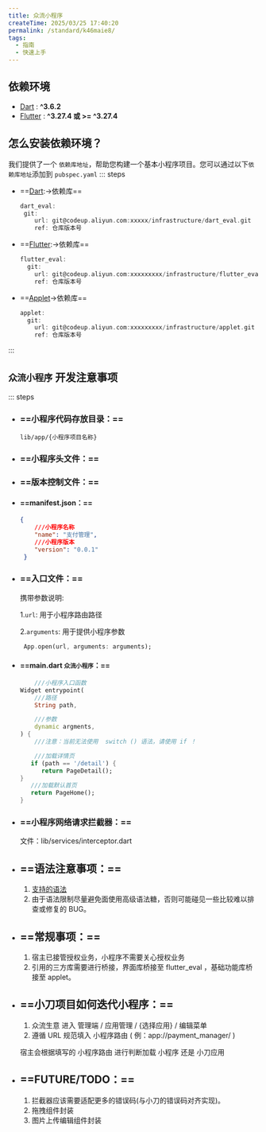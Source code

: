 ```yaml
---
title: 众流小程序
createTime: 2025/03/25 17:40:20
permalink: /standard/k46maie8/
tags: 
  - 指南
  - 快速上手
---
```

## 依赖环境

- [Dart](https://dart.cn/get-dart/) : **^3.6.2**
- [Flutter](https://docs.flutter.cn/get-started/install) : **^3.27.4 或 >= ^3.27.4**

## 怎么安装依赖环境？ 

我们提供了一个 `依赖库地址`，帮助您构建一个基本小程序项目。您可以通过以下`依赖库地址`添加到 `pubspec.yaml`
::: steps
- ==[Dart](https://dart.cn/get-dart/):→依赖库== 
    ``` dart
    dart_eval:
     git:
        url: git@codeup.aliyun.com:xxxxx/infrastructure/dart_eval.git
        ref: 仓库版本号
    ```
- ==[Flutter](https://docs.flutter.cn/get-started/install):→依赖库== 
    ```dart
    flutter_eval:
      git:
        url: git@codeup.aliyun.com:xxxxxxxxx/infrastructure/flutter_eval.git
        ref: 仓库版本号
    ```
- ==[Applet](https:)→依赖库== 
    ```dart
    applet:
      git:
        url: git@codeup.aliyun.com:xxxxxxxxx/infrastructure/applet.git
        ref: 仓库版本号
    ```

:::

 ##  `众流小程序` 开发注意事项
::: steps
-  ### ==小程序代码存放目录：==

    ```
    lib/app/{小程序项目名称}
    ```

- ### ==小程序头文件：==
  

- ### ==版本控制文件：==

- #### ==manifest.json：==
    ```json
    {
        ///小程序名称
        "name": "支付管理",
        ///小程序版本
        "version": "0.0.1"
     }
    ```
- ### ==入口文件：==
  
   携带参数说明:

    1.`url`: 用于小程序路由路径

    2.`arguments`: 用于提供小程序参数

    ```dart
     App.open(url, arguments: arguments);
    ```

- ####  ==main.dart `众流小程序`：==

    ```dart
        ///小程序入口函数
    Widget entrypoint(
        ///路径
        String path,

        ///参数
        dynamic argments,
    ) {
        ///注意：当前无法使用  switch () 语法，请使用 if ！

        ///加载详情页
       if (path == '/detail') {
          return PageDetail();
    }
       ///加载默认首页
       return PageHome();
    }
    ```

- ### ==小程序网络请求拦截器：==

  文件：lib/services/interceptor.dart

- ## ==语法注意事项：==

    1. [支持的语法](https://pub.dev/packages/dart_eval#language-feature-support-table)
    2. 由于语法限制尽量避免面使用高级语法糖，否则可能碰见一些比较难以排查或修复的 BUG。

- ## ==常规事项：==

    1. 宿主已接管授权业务，小程序不需要关心授权业务
    2. 引用的三方库需要进行桥接，界面库桥接至 flutter_eval ，基础功能库桥接至 applet。

- ## ==小刀项目如何迭代小程序：==

    1. 众流生意 进入 管理端 / 应用管理 / {选择应用} / 编辑菜单
    2. 遵循 URL 规范填入 小程序路由 ( 例：app://payment_manager/ )

    宿主会根据填写的 小程序路由 进行判断加载 小程序 还是 小刀应用



- ## ==FUTURE/TODO：==
    1. 拦截器应该需要适配更多的错误码(与小刀的错误码对齐实现)。
    2. 拖拽组件封装
    3. 图片上传编辑组件封装
